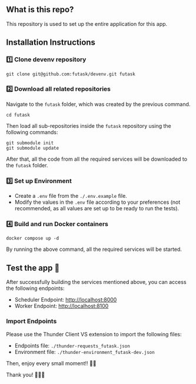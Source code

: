 ## What is this repo?

This repository is used to set up the entire application for this app.

## Installation Instructions

### 1️⃣ Clone devenv repository

```shell
git clone git@github.com:futask/devenv.git futask
```

### 2️⃣ Download all related repositories

Navigate to the `futask` folder, which was created by the previous command.

```shell
cd futask
```

Then load all sub-repositories inside the `futask` repository using the following commands:

```shell
git submodule init
git submodule update
```

After that, all the code from all the required services will be downloaded to the `futask` folder.

### 3️⃣ Set up Environment

- Create a `.env` file from the `./.env.example` file.
- Modify the values in the `.env` file according to your preferences (not recommended, as all values are set up to be ready to run the tests).

### 4️⃣ Build and run Docker containers

```shell
docker compose up -d
```

By running the above command, all the required services will be started.

## Test the app 🚀

After successfully building the services mentioned above, you can access the following endpoints:

- Scheduler Endpoint: [http://localhost:8000](http://localhost:8000)
- Worker Endpoint: [http://localhost:8100](http://localhost:8100)

### Import Endpoints

Please use the Thunder Client VS extension to import the following files:

- Endpoints file: `./thunder-requests_futask.json`
- Environment file: `./thunder-environment_futask-dev.json`

Then, enjoy every small moment!! 💃🕺

Thank you! 🥳🥳🥳
